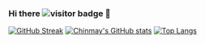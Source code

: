 ### Hi there ![visitor badge](https://visitor-badge.glitch.me/badge?page_id=Chinmay1292.visitor-badge) 👋 
[![GitHub Streak](http://github-readme-streak-stats.herokuapp.com?user=Chinmay1292&theme=tokyonight_duo&hide_border=true&date_format=M%20j%5B%2C%20Y%5D)](https://git.io/streak-stats)
[![Chinmay's GitHub stats](https://github-readme-stats.vercel.app/api?username=Chinmay1292&theme=algolia)](https://github.com/anuraghazra/github-readme-stats)
[![Top Langs](https://github-readme-stats.vercel.app/api/top-langs/?username=Chinmay1292&layout=compact)](https://github.com/anuraghazra/github-readme-stats)
